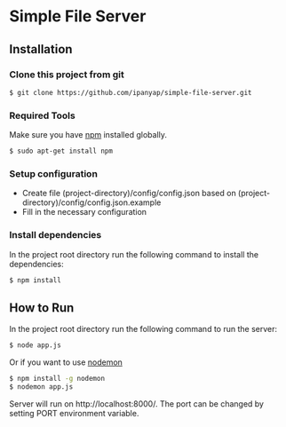 # Simple File Server

## Installation

### Clone this project from git

```sh
$ git clone https://github.com/ipanyap/simple-file-server.git
```

### Required Tools

Make sure you have [npm](https://www.npmjs.org/) installed globally.

```sh
$ sudo apt-get install npm
```

### Setup configuration

* Create file (project-directory)/config/config.json based on (project-directory)/config/config.json.example
* Fill in the necessary configuration

### Install dependencies

In the project root directory run the following command to install the dependencies:

```sh
$ npm install
```

## How to Run

In the project root directory run the following command to run the server:

```sh
$ node app.js
```
Or if you want to use [nodemon](https://github.com/remy/nodemon)
```sh
$ npm install -g nodemon
$ nodemon app.js
```
Server will run on http://localhost:8000/. The port can be changed by setting PORT environment variable.



